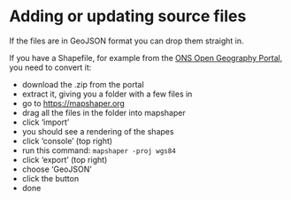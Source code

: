 # Adding or updating source files

If the files are in GeoJSON format you can drop them straight in.

If you have a Shapefile, for example from the [ONS Open Geography Portal](https://geoportal.statistics.gov.uk/), you need to convert it:
- download the .zip from the portal
- extract it, giving you a folder with a few files in
- go to https://mapshaper.org
- drag all the files in the folder into mapshaper
- click ‘import’
- you should see a rendering of the shapes
- click ‘console’ (top right)
- run this command: `mapshaper -proj wgs84`
- click ‘export’ (top right)
- choose ‘GeoJSON’
- click the button
- done
